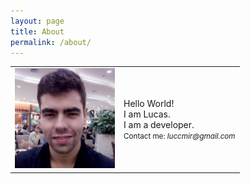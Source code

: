 ```yaml
---
layout: page
title: About
permalink: /about/
---
```


<table style="width:75%; padding:0;">
    <tr>
        <td>
            <img src="/assets/about/eu.jpg" width="160"/>
        </td>
        <td>
            Hello World!<br>I am Lucas.<br>
            I am a developer.<br>
            <small>Contact me: <i>luccmir@gmail.com</i></small>
        </td>
    </tr>
</table>

